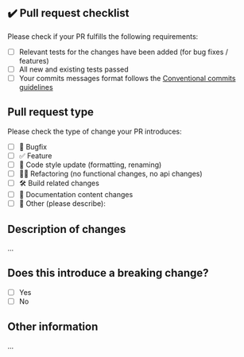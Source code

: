 ## ✔️ Pull request checklist

Please check if your PR fulfills the following requirements:

-   [ ] Relevant tests for the changes have been added (for bug fixes / features)
-   [ ] All new and existing tests passed
-   [ ] Your commits messages format follows the [Conventional commits guidelines](https://www.conventionalcommits.org/en/v1.0.0/#specification)

## Pull request type

Please check the type of change your PR introduces:

-   [ ] 🐞 Bugfix
-   [ ] ✅ Feature
-   [ ] 💅 Code style update (formatting, renaming)
-   [ ] 👮‍♂️ Refactoring (no functional changes, no api changes)
-   [ ] 🛠 Build related changes
-   [ ] 📄 Documentation content changes
-   [ ] 🤔 Other (please describe):

## Description of changes

...

## Does this introduce a breaking change?

-   [ ] Yes
-   [ ] No

## Other information

...

